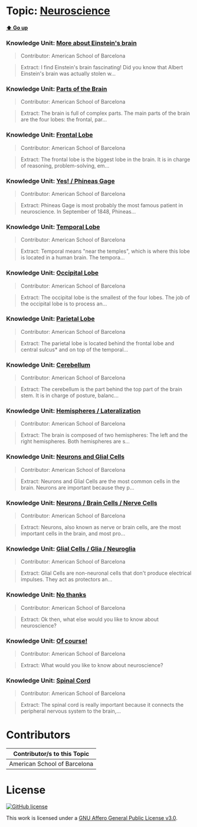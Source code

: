 # Topic: [Neuroscience](../topics/neuroscience.md) 
#### [:arrow_up: Go up](../README.md)

### Knowledge Unit: [More about Einstein&#039;s brain ](../knowledge_units/neuroscience/more-about-einsteins-brain.md)

> Contributor: American School of Barcelona

> Extract: I find Einstein&#039;s brain fascinating! Did you know that Albert Einstein&#039;s brain was actually stolen w...


### Knowledge Unit: [Parts of the Brain ](../knowledge_units/neuroscience/parts-of-the-brain.md)

> Contributor: American School of Barcelona

> Extract: The brain is full of complex parts. The main parts of the brain are the four lobes: the frontal, par...


### Knowledge Unit: [Frontal Lobe ](../knowledge_units/neuroscience/frontal-lobe.md)

> Contributor: American School of Barcelona

> Extract: The frontal lobe is the biggest lobe in the brain. It is in charge of reasoning, problem-solving, em...


### Knowledge Unit: [Yes!  / Phineas Gage ](../knowledge_units/neuroscience/yes.md)

> Contributor: American School of Barcelona

> Extract: Phineas Gage is most probably the most famous patient in neuroscience. In September of 1848, Phineas...

 
### Knowledge Unit: [Temporal Lobe ](../knowledge_units/neuroscience/temporal-lobe.md)

> Contributor: American School of Barcelona

> Extract: Temporal means &quot;near the temples&quot;, which is where this lobe is located in a human brain. The tempora...


### Knowledge Unit: [Occipital Lobe ](../knowledge_units/neuroscience/occipital-lobe.md)

> Contributor: American School of Barcelona

> Extract: The occipital lobe is the smallest of the four lobes. The job of the occipital lobe is to process an...


### Knowledge Unit: [Parietal Lobe ](../knowledge_units/neuroscience/parietal-lobe.md)

> Contributor: American School of Barcelona

> Extract: The parietal lobe is located behind the frontal lobe and central sulcus* and on top of the temporal...


### Knowledge Unit: [Cerebellum ](../knowledge_units/neuroscience/cerebellum.md)

> Contributor: American School of Barcelona

> Extract: The cerebellum is the part behind the top part of the brain stem. It is in charge of posture, balanc...


### Knowledge Unit: [Hemispheres / Lateralization ](../knowledge_units/neuroscience/hemispheres-lateralization.md)

> Contributor: American School of Barcelona

> Extract: The brain is composed of two hemispheres: The left and the right hemispheres. Both hemispheres are s...


### Knowledge Unit: [Neurons and Glial Cells ](../knowledge_units/neuroscience/neurons-and-glial-cells.md)

> Contributor: American School of Barcelona

> Extract: Neurons and Glial Cells are the most common cells in the brain. Neurons are important because they p...


### Knowledge Unit: [Neurons  / Brain Cells  / Nerve Cells ](../knowledge_units/neuroscience/neurons.md)

> Contributor: American School of Barcelona

> Extract: Neurons, also known as nerve or brain cells, are the most important cells in the brain, and most pro...

  
### Knowledge Unit: [Glial Cells  / Glia  / Neuroglia ](../knowledge_units/neuroscience/glial-cells.md)

> Contributor: American School of Barcelona

> Extract: Glial Cells are non-neuronal cells that don&#039;t produce electrical impulses. They act as protectors an...

  
### Knowledge Unit: [No thanks ](../knowledge_units/neuroscience/no-thanks.md)

> Contributor: American School of Barcelona

> Extract: Ok then, what else would you like to know about neuroscience?


### Knowledge Unit: [Of course! ](../knowledge_units/neuroscience/of-course.md)

> Contributor: American School of Barcelona

> Extract: What would you like to know about neuroscience?


### Knowledge Unit: [Spinal Cord ](../knowledge_units/neuroscience/spinal-cord.md)

> Contributor: American School of Barcelona

> Extract: The spinal cord is really important because it connects the peripheral nervous system to the brain,...


# Contributors

| Contributor/s to this Topic |
| - |  
| American School of Barcelona |    


# License
[![GitHub license](https://img.shields.io/github/license/inbrainz/cerebro)](https://github.com/inbrainz/cerebro/blob/master/LICENSE)

This work is licensed under a [GNU Affero General Public License v3.0](https://www.gnu.org/licenses/agpl-3.0.txt).